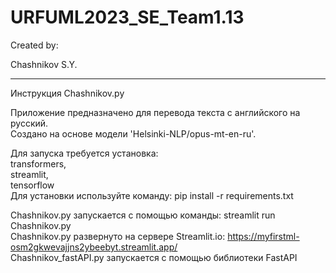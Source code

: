 # URFUML2023_SE_Team1.13

Created by:  

Chashnikov S.Y.

---

Инструкция Chashnikov.py

Приложение предназначено для перевода текста с английского на русский. <br/>
Создано на основе модели 'Helsinki-NLP/opus-mt-en-ru'. <br/>

Для запуска требуется установка: <br/>
transformers, <br/>
streamlit, <br/>
tensorflow <br/>
Для установки используйте команду: pip install -r requirements.txt

Chashnikov.py запускается с помощью команды: streamlit run Chashnikov.py <br/>
Chashnikov.py развернуто на сервере Streamlit.io: https://myfirstml-osm2gkwevajjns2ybeebyt.streamlit.app/ <br/>
Chashnikov_fastAPI.py запускается с помощью библиотеки FastAPI <br/>
